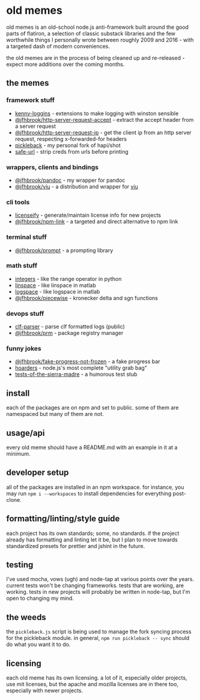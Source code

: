 # old memes

old memes is an old-school node.js anti-framework built around the good parts
of flatiron, a selection of classic substack libraries and the few worthwhile
things I personally wrote between roughly 2009 and 2016 - with a targeted
dash of modern conveniences.

the old memes are in the process of being cleaned up and re-released - expect
more additions over the coming months.

## the memes

### framework stuff

* [kenny-loggins](./kenny-loggins) - extensions to make logging with winston sensible
* [@jfhbrook/http-server-request-accept](./http-server-request-accept) - extract the accept header from a server request
* [@jfhbrook/http-server-request-ip](./http-server-request-ip) - get the client ip from an http server request, respecting x-forwarded-for headers
* [pickleback](./pickleback) - my personal fork of hapi/shot
* [safe-url](./safe-url) - strip creds from urls before printing

### wrappers, clients and bindings

* [@jfhbrook/pandoc](./pandoc) - my wrapper for pandoc
* [@jfhbrook/viu](./viu) - a distribution and wrapper for [viu](https://crates.io/crates/viu)

### cli tools

* [licenseify](./licenseify) - generate/maintain license info for new projects
* [@jfhbrook/npm-link](./npm-link) - a targeted and direct alternative to npm link

### terminal stuff

* [@jfhbrook/prompt](./prompt) - a prompting library

### math stuff

* [integers](./integers) - like the range operator in python
* [linspace](./linspace) - like linspace in matlab
* [logspace](./logspace) - like logspace in matlab
* [@jfhbrook/piecewise](./piecewise) - kronecker delta and sgn functions

### devops stuff

* [clf-parser](./clf-parser) - parse clf formatted logs (public)
* [@jfhbrook/prm](./prm) - package registry manager

### funny jokes

* [@jfhbrook/fake-progress-not-frozen](./fake-progress-not-frozen) - a fake progress bar
* [hoarders](https://github.com:jfhbrook/hoarders) - node.js's most complete "utility grab bag"
* [tests-of-the-sierra-madre](./tests-of-the-sierra-madre) - a humorous test stub

## install

each of the packages are on npm and set to public. some of them are
namespaced but many of them are not.

## usage/api

every old meme should have a README.md with an example in it at a minimum.

## developer setup

all of the packages are installed in an npm workspace. for instance, you may run
`npm i --workspaces` to install dependencies for everything post-clone.

## formatting/linting/style guide

each project has its own standards; some, no standards. if the project already
has formatting and linting let it be, but I plan to move towards standardized
presets for prettier and jshint in the future.

## testing

I've used mocha, vows (ugh) and node-tap at various points over the years.
current tests won't be changing frameworks. tests that are working, are
working. tests in new projects will probably be written in node-tap, but I'm
open to changing my mind.

## the weeds

the `pickleback.js` script is being used to manage the fork syncing process
for the pickleback module. in general, `npm run pickleback -- sync` should do
what you want it to do.

## licensing

each old meme has its own licensing. a lot of it, especially older projects,
use mit licenses, but the apache and mozilla licenses are in there too,
especially with newer projects.
